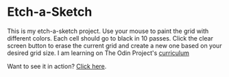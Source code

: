 # Etch-a-Sketch

This is my etch-a-sketch project. Use your mouse to paint the grid with different colors. Each cell should go to black in 10 passes. Click the clear screen button to erase the current grid and create a new one based on your desired grid size. 
I am learning on The Odin Project's [curriculum](https://www.theodinproject.com/lessons/etch-a-sketch-project)

Want to see it in action? [Click here](https://brettstapleton.github.io/Etch-a-Sketch/).
